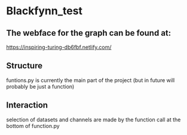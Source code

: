 # Blackfynn_test

## The webface for the graph can be found at:
https://inspiring-turing-db6fbf.netlify.com/

## Structure
funtions.py is currently the main part of the project (but in future will probably be just a function) 

## Interaction 
selection of datasets and channels are made by the function call at the bottom of function.py
